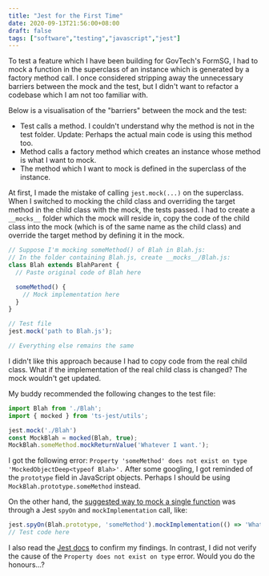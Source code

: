 ```yaml
---
title: "Jest for the First Time"
date: 2020-09-13T21:56:00+08:00
draft: false
tags: ["software","testing","javascript","jest"]
---
```

To test a feature which I have been building for GovTech's FormSG, I had to mock a function in the superclass of an instance which is generated by a factory method call. I once considered stripping away the unnecessary barriers between the mock and the test, but I didn't want to refactor a codebase which I am not too familiar with.

Below is a visualisation of the "barriers" between the mock and the test:

- Test calls a method. I couldn't understand why the method is not in the test folder. Update: Perhaps the actual main code is using this method too.
- Method calls a factory method which creates an instance whose method is what I want to mock.
- The method which I want to mock is defined in the superclass of the instance.

At first, I made the mistake of calling `jest.mock(...)` on the superclass. When I switched to mocking the child class and overriding the target method in the child class with the mock, the tests passed. I had to create a `__mocks__` folder which the mock will reside in, copy the code of the child class into the mock (which is of the same name as the child class) and override the target method by defining it in the mock.

```javascript
// Suppose I'm mocking someMethod() of Blah in Blah.js:
// In the folder containing Blah.js, create __mocks__/Blah.js:
class Blah extends BlahParent {
  // Paste original code of Blah here

  someMethod() {
    // Mock implementation here
  }
}

// Test file
jest.mock('path to Blah.js');

// Everything else remains the same
```

I didn't like this approach because I had to copy code from the real child class. What if the implementation of the real child class is changed? The mock wouldn't get updated.

My buddy recommended the following changes to the test file:

```javascript
import Blah from './Blah';
import { mocked } from 'ts-jest/utils';

jest.mock('./Blah')
const MockBlah = mocked(Blah, true);
MockBlah.someMethod.mockReturnValue('Whatever I want.');
```

I got the following error: `Property 'someMethod' does not exist on type 'MockedObjectDeep<typeof Blah>'.` After some googling, I got reminded of the `prototype` field in JavaScript objects. Perhaps I should be using `MockBlah.prototype.someMethod` instead.

On the other hand, the [suggested way to mock a single function](https://stackoverflow.com/questions/50091438/jest-how-to-mock-one-specific-method-of-a-class) was through a Jest `spyOn` and `mockImplementation` call, like:

```javascript
jest.spyOn(Blah.prototype, 'someMethod').mockImplementation(() => 'Whatever I want.');
// Test code here
```

I also read the [Jest docs](https://jestjs.io/docs/en/jest-object#jestspyonobject-methodname) to confirm my findings. In contrast, I did not verify the cause of the `Property does not exist on type` error. Would you do the honours...?
